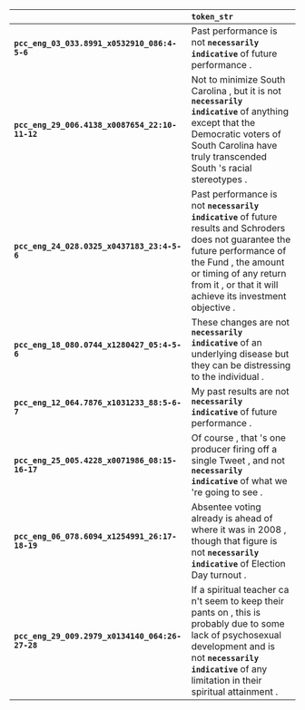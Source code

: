 |                                                 | `token_str`                                                                                                                                                                                                                                  |
|:------------------------------------------------|:---------------------------------------------------------------------------------------------------------------------------------------------------------------------------------------------------------------------------------------------|
| **`pcc_eng_03_033.8991_x0532910_086:4-5-6`**    | Past performance is not __`necessarily indicative`__ of future performance .                                                                                                                                                                 |
| **`pcc_eng_29_006.4138_x0087654_22:10-11-12`**  | Not to minimize South Carolina , but it is not __`necessarily indicative`__ of anything except that the Democratic voters of South Carolina have truly transcended South 's racial stereotypes .                                             |
| **`pcc_eng_24_028.0325_x0437183_23:4-5-6`**     | Past performance is not __`necessarily indicative`__ of future results and Schroders does not guarantee the future performance of the Fund , the amount or timing of any return from it , or that it will achieve its investment objective . |
| **`pcc_eng_18_080.0744_x1280427_05:4-5-6`**     | These changes are not __`necessarily indicative`__ of an underlying disease but they can be distressing to the individual .                                                                                                                  |
| **`pcc_eng_12_064.7876_x1031233_88:5-6-7`**     | My past results are not __`necessarily indicative`__ of future performance .                                                                                                                                                                 |
| **`pcc_eng_25_005.4228_x0071986_08:15-16-17`**  | Of course , that 's one producer firing off a single Tweet , and not __`necessarily indicative`__ of what we 're going to see .                                                                                                              |
| **`pcc_eng_06_078.6094_x1254991_26:17-18-19`**  | Absentee voting already is ahead of where it was in 2008 , though that figure is not __`necessarily indicative`__ of Election Day turnout .                                                                                                  |
| **`pcc_eng_29_009.2979_x0134140_064:26-27-28`** | If a spiritual teacher ca n't seem to keep their pants on , this is probably due to some lack of psychosexual development and is not __`necessarily indicative`__ of any limitation in their spiritual attainment .                          |